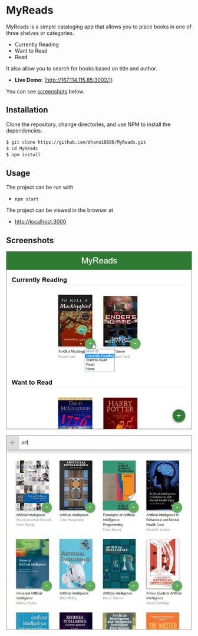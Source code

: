 # MyReads

MyReads is a simple cataloging app that allows you to place books in one of three shelves or categories.

- Currently Reading
- Want to Read
- Read

It also allow you to search for books based on title and author.

- **Live Demo:** [http://167.114.115.85:3002/])

You can see [screenshots](#screenshots) below.

## Installation

Clone the repository, change directories, and use NPM to install the dependencies.

```bash
$ git clone https://github.com/dhanu10896/MyReads.git
$ cd MyReads
$ npm install
```

## Usage

The project can be run with

- `npm start`

The project can be viewed in the browser at

- [http://localhost:3000](http://localhost:3000)

## Screenshots

![screenshot1](./docs/p1.jpg)

![screenshot2](./docs/p2.jpg)